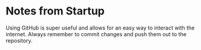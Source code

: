 # Notes from Startup
Using GitHub is super useful and allows for an easy way to interact with the internet. Always remember to commit changes and push them out to the repository.
